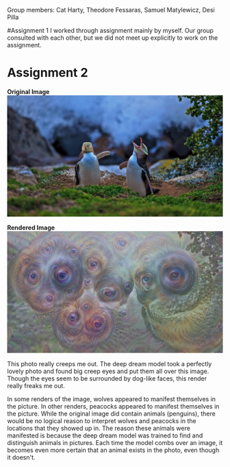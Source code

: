 Group members: Cat Harty, Theodore Fessaras, Samuel Matylewicz, Desi Pilla

#Assignment 1
I worked through assignment mainly by myself. Our group consulted with each other, but we did not meet up explicitly to work on the assignment.

# Assignment 2
**Original Image**
![Original Image](https://github.com/DesiPilla/DSPS_dPilla/blob/master/HW12/PenguinsShouting.jpg)

**Rendered Image**
![Deep Dream Image](https://github.com/DesiPilla/DSPS_dPilla/blob/master/HW12/outfile.jpg)

This photo really creeps me out. The deep dream model took a perfectly lovely photo and found big creep eyes and put them all over this image. Though the eyes seem to be surrounded by dog-like faces, this render really freaks me out.

In some renders of the image, wolves appeared to manifest themselves in the picture. In other renders, peacocks appeared to manifest themselves in the picture. While the original image did contain animals (penguins), there would be no logical reason to interpret wolves and peacocks in the locations that they showed up in. The reason these animals were manifested is because the deep dream model was trained to find and distinguish animals in pictures. Each time the model combs over an image, it becomes even more certain that an animal exists in the photo, even though it doesn't.
